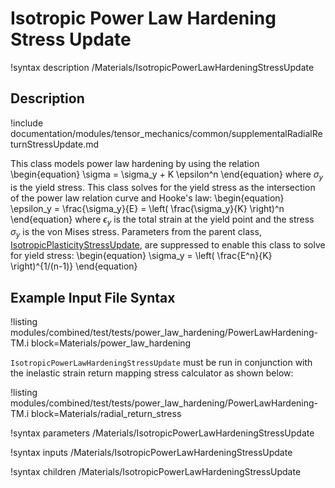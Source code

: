 # Isotropic Power Law Hardening Stress Update

!syntax description /Materials/IsotropicPowerLawHardeningStressUpdate

## Description

!include documentation/modules/tensor_mechanics/common/supplementalRadialReturnStressUpdate.md

This class models power law hardening by using the relation
\begin{equation}
\sigma = \sigma_y + K \epsilon^n
\end{equation}
where $\sigma_y$ is the yield stress. This class solves for the yield stress as the intersection of
the power law relation curve and Hooke's law:
\begin{equation}
\epsilon_y = \frac{\sigma_y}{E} = \left( \frac{\sigma_y}{K} \right)^n
\end{equation}
where $\epsilon_y$ is the total strain at the yield point and the stress $\sigma_y$ is the von Mises
stress. Parameters from the parent class,
[IsotropicPlasticityStressUpdate](/IsotropicPlasticityStressUpdate.md), are suppressed to enable this
class to solve for yield stress:
\begin{equation}
\sigma_y = \left( \frac{E^n}{K} \right)^{1/(n-1)}
\end{equation}

## Example Input File Syntax

!listing modules/combined/test/tests/power_law_hardening/PowerLawHardening-TM.i
         block=Materials/power_law_hardening

`IsotropicPowerLawHardeningStressUpdate` must be run in conjunction with the inelastic strain return
mapping stress calculator as shown below:

!listing modules/combined/test/tests/power_law_hardening/PowerLawHardening-TM.i
         block=Materials/radial_return_stress

!syntax parameters /Materials/IsotropicPowerLawHardeningStressUpdate

!syntax inputs /Materials/IsotropicPowerLawHardeningStressUpdate

!syntax children /Materials/IsotropicPowerLawHardeningStressUpdate
